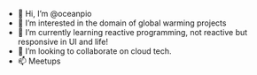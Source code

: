 - 👋 Hi, I’m @oceanpio
- 👀 I’m interested in the domain of global warming projects
- 🌱 I’m currently learning reactive programming, not reactive but responsive in UI and life!
- 💞️ I’m looking to collaborate on cloud tech.
- 📫 Meetups

<!---
oceanpio/oceanpio is a ✨ special ✨ repository because its `README.md` (this file) appears on your GitHub profile.
You can click the Preview link to take a look at your changes.
--->

